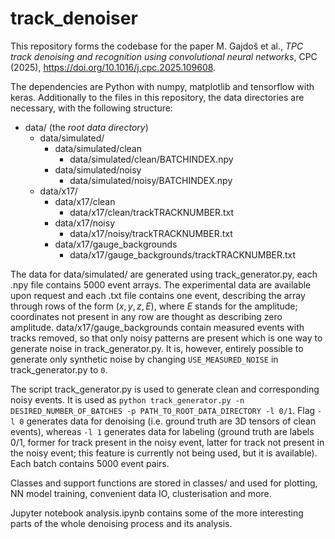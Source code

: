 # track_denoiser
This repository forms the codebase for the paper M. Gajdoš et al., *TPC track denoising and recognition using convolutional neural networks*, CPC (2025), https://doi.org/10.1016/j.cpc.2025.109608.

The dependencies are Python with numpy, matplotlib and tensorflow with keras. Additionally to the files in this repository, the data directories are necessary, with the following structure:
- data/ (the *root data directory*)
  - data/simulated/
    - data/simulated/clean
      - data/simulated/clean/BATCHINDEX.npy
    - data/simulated/noisy
      - data/simulated/noisy/BATCHINDEX.npy
  - data/x17/
    - data/x17/clean
      - data/x17/clean/trackTRACKNUMBER.txt
    - data/x17/noisy
      - data/x17/noisy/trackTRACKNUMBER.txt
    - data/x17/gauge_backgrounds
      - data/x17/gauge_backgrounds/trackTRACKNUMBER.txt

The data for data/simulated/ are generated using track_generator.py, each .npy file contains 5000 event arrays. The experimental data are available upon request and each .txt file contains one event, describing the array through rows of the form $(x,y,z,E)$, where $E$ stands for the amplitude; coordinates not present in any row are thought as describing zero amplitude. data/x17/gauge_backgrounds contain measured events with tracks removed, so that only noisy patterns are present which is one way to generate noise in track_generator.py. It is, however, entirely possible to generate only synthetic noise by changing `USE_MEASURED_NOISE` in track_generator.py to `0`.

The script track_generator.py is used to generate clean and corresponding noisy events. It is used as 
`python track_generator.py -n DESIRED_NUMBER_OF_BATCHES -p PATH_TO_ROOT_DATA_DIRECTORY -l 0/1`.
Flag `-l 0` generates data for denoising (i.e. ground truth are 3D tensors of clean events), whereas `-l 1` generates data for labeling (ground truth are labels 0/1, former for track present in the noisy event, latter for track not present in the noisy event; this feature is currently not being used, but it is available). Each batch contains 5000 event pairs.

Classes and support functions are stored in classes/ and used for plotting, NN model training, convenient data IO, clusterisation and more. 

Jupyter notebook analysis.ipynb contains some of the more interesting parts of the whole denoising process and its analysis.

